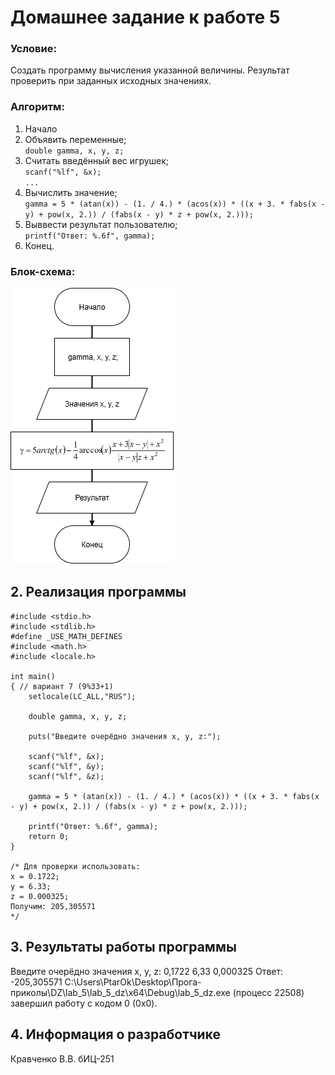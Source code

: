 # Домашнее задание к работе 5

### Условие:
Создать программу вычисления указанной величины. Результат проверить при заданных исходных значениях.

### Алгоритм:
1. Начало      
2. Объявить переменные;        
	`double gamma, x, y, z;`    
3. Считать введённый вес игрушек;      
	`scanf("%lf", &x);`    
	 `...`   
4. Вычислить значение;  
	`gamma = 5 * (atan(x)) - (1. / 4.) * (acos(x)) * ((x + 3. * fabs(x - y) + pow(x, 2.)) / (fabs(x - y) * z + pow(x, 2.)));`    
5. Выввести результат пользователю;  
    `printf("Ответ: %.6f", gamma);`  
5. Конец.    

### Блок-схема:

![Блок-схема](./Блок_схема.png)

## 2. Реализация программы 

```
#include <stdio.h>
#include <stdlib.h>
#define _USE_MATH_DEFINES
#include <math.h>
#include <locale.h>

int main()
{ // вариант 7 (9%33+1)
	setlocale(LC_ALL,"RUS");

    double gamma, x, y, z;

	puts("Введите очерёдно значения x, y, z:");

	scanf("%lf", &x);
	scanf("%lf", &y);
	scanf("%lf", &z);

	gamma = 5 * (atan(x)) - (1. / 4.) * (acos(x)) * ((x + 3. * fabs(x - y) + pow(x, 2.)) / (fabs(x - y) * z + pow(x, 2.)));

	printf("Ответ: %.6f", gamma);
	return 0;
}

/* Для проверки использовать: 
x = 0.1722;
y = 6.33;
z = 0.000325;
Получим: 205,305571
*/
```
## 3. Результаты работы программы

Введите очерёдно значения x, y, z:                                                                                      0,1722                                                                                                                  6,33                                                                                                                    0,000325                                                                                                                Ответ: -205,305571                                                                                                      C:\Users\PtarOk\Desktop\Прога-приколы\DZ\lab_5\lab_5_dz\x64\Debug\lab_5_dz.exe (процесс 22508) завершил работу с кодом 0 (0x0). 

## 4. Информация о разработчике

Кравченко В.В. бИЦ-251